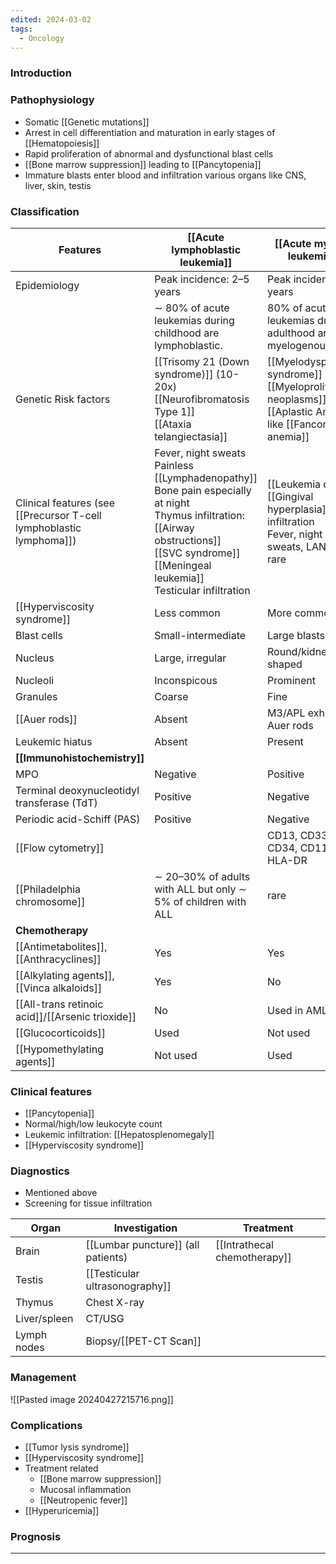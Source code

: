 ```yaml
---
edited: 2024-03-02
tags:
  - Oncology
---
```

### Introduction

### Pathophysiology
- Somatic [[Genetic mutations]] 
- Arrest in cell differentiation and maturation in early stages of [[Hematopoiesis]]
- Rapid proliferation of abnormal and dysfunctional blast cells
- [[Bone marrow suppression]] leading to [[Pancytopenia]] 
- Immature blasts enter blood and infiltration various organs like CNS, liver, skin, testis 
### Classification

| Features                                                            | [[Acute lymphoblastic leukemia]]                                                                                                                                                                              | [[Acute myeloid leukemia]]                                                                                      |
| ------------------------------------------------------------------- | ------------------------------------------------------------------------------------------------------------------------------------------------------------------------------------------------------------- | --------------------------------------------------------------------------------------------------------------- |
| Epidemiology                                                        | Peak incidence: 2–5 years                                                                                                                                                                                     | Peak incidence: 65 years                                                                                        |
|                                                                     | ∼ 80% of acute leukemias during childhood are lymphoblastic.                                                                                                                                                  | 80% of acute leukemias during adulthood are myelogenous.                                                        |
| Genetic Risk factors                                                | [[Trisomy 21 (Down syndrome)]] (10-20x)<br>[[Neurofibromatosis Type 1]]<br>[[Ataxia telangiectasia]]                                                                                                          | [[Myelodysplastic syndrome]]<br>[[Myeloproliferative neoplasms]]<br>[[Aplastic Anemia]] like [[Fanconi anemia]] |
| Clinical features (see [[Precursor T-cell lymphoblastic lymphoma]]) | Fever, night sweats<br>Painless [[Lymphadenopathy]]<br>Bone pain especially at night<br>Thymus infiltration: [[Airway obstructions]]<br>[[SVC syndrome]]<br>[[Meningeal leukemia]]<br>Testicular infiltration | [[Leukemia cutis]], [[Gingival hyperplasia]], CNS infiltration<br>Fever, night sweats, LAN are rare             |
| [[Hyperviscosity syndrome]]                                         | Less common                                                                                                                                                                                                   | More common                                                                                                     |
| Blast cells                                                         | Small-intermediate                                                                                                                                                                                            | Large blasts                                                                                                    |
| Nucleus                                                             | Large, irregular                                                                                                                                                                                              | Round/kidney shaped                                                                                             |
| Nucleoli                                                            | Inconspicous                                                                                                                                                                                                  | Prominent                                                                                                       |
| Granules                                                            | Coarse                                                                                                                                                                                                        | Fine                                                                                                            |
| [[Auer rods]]                                                       | Absent                                                                                                                                                                                                        | M3/APL exhibits Auer rods                                                                                       |
| Leukemic hiatus                                                     | Absent                                                                                                                                                                                                        | Present                                                                                                         |
| **[[Immunohistochemistry]]**                                        |                                                                                                                                                                                                               |                                                                                                                 |
| MPO                                                                 | Negative                                                                                                                                                                                                      | Positive                                                                                                        |
| Terminal deoxynucleotidyl transferase (TdT)                         | Positive                                                                                                                                                                                                      | Negative                                                                                                        |
| Periodic acid-Schiff (PAS)                                          | Positive                                                                                                                                                                                                      | Negative                                                                                                        |
| [[Flow cytometry]]                                                  |                                                                                                                                                                                                               | CD13, CD33, CD34, CD117, and HLA-DR                                                                             |
| [[Philadelphia chromosome]]                                         | ∼ 20–30% of adults with ALL but only ∼ 5% of children with ALL                                                                                                                                                | rare                                                                                                            |
| **Chemotherapy**                                                    | <br>                                                                                                                                                                                                          |                                                                                                                 |
| [[Antimetabolites]], [[Anthracyclines]]                             | Yes                                                                                                                                                                                                           | Yes                                                                                                             |
| [[Alkylating agents]], [[Vinca alkaloids]]                          | Yes                                                                                                                                                                                                           | No                                                                                                              |
| [[All-trans retinoic acid]]/[[Arsenic trioxide]]                    | No                                                                                                                                                                                                            | Used in AML M3                                                                                                  |
| [[Glucocorticoids]]                                                 | Used                                                                                                                                                                                                          | Not used                                                                                                        |
| [[Hypomethylating agents]]                                          | Not used                                                                                                                                                                                                      | Used                                                                                                            |


### Clinical features
- [[Pancytopenia]]
- Normal/high/low leukocyte count 
- Leukemic infiltration: [[Hepatosplenomegaly]]
- [[Hyperviscosity syndrome]] 

### Diagnostics
- Mentioned above 
- Screening for tissue infiltration

| Organ        | Investigation                      | Treatment                    |
| ------------ | ---------------------------------- | ---------------------------- |
| Brain        | [[Lumbar puncture]] (all patients) | [[Intrathecal chemotherapy]] |
| Testis       | [[Testicular ultrasonography]]     |                              |
| Thymus       | Chest X-ray                        |                              |
| Liver/spleen | CT/USG                             |                              |
| Lymph nodes  | Biopsy/[[PET-CT Scan]]             |                              |
### Management
![[Pasted image 20240427215716.png]]

### Complications
- [[Tumor lysis syndrome]] 
- [[Hyperviscosity syndrome]] 
- Treatment related
	- [[Bone marrow suppression]]
	- Mucosal inflammation 
	- [[Neutropenic fever]] 
- [[Hyperuricemia]] 

### Prognosis


---
